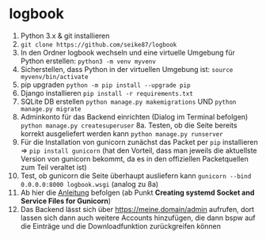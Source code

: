 # logbook

1. Python 3.x & git installieren
2. `git clone https://github.com/seike87/logbook`
3. In den Ordner logbook wechseln und eine virtuelle Umgebung für Python erstellen: `python3 -m venv myvenv`
4. Sicherstellen, dass Python in der virtuellen Umgebung ist: `source myvenv/bin/activate`
5. pip upgraden `python -m pip install --upgrade pip`
6. Django installieren `pip install -r requirements.txt`
7. SQLite DB erstellen `python manage.py makemigrations` UND `python manage.py migrate`
8. Adminkonto für das Backend einrichten (Dialog im Terminal befolgen) `python manage.py createsuperuser`
8a. Testen, ob die Seite bereits korrekt ausgeliefert werden kann `python manage.py runserver` 
9. Für die Installation von gunicorn zunächst das Packet per `pip` installieren => `pip install gunicorn` (hat den Vorteil, dass man jeweils die aktuellste Version von gunicorn bekommt, da es in den offiziellen Packetquellen zum Teil veraltet ist)
10. Test, ob gunicorn die Seite überhaupt ausliefern kann `gunicorn --bind 0.0.0.0:8000 logbook.wsgi` (analog zu 8a)
11. Ab hier die [Anleitung](https://www.digitalocean.com/community/tutorials/how-to-set-up-django-with-postgres-nginx-and-gunicorn-on-ubuntu-18-04) befolgen (ab Punkt **Creating systemd Socket and Service Files for Gunicorn**)
12. Das Backend lässt sich über https://meine.domain/admin aufrufen, dort lassen sich dann auch weitere Accounts hinzufügen, die dann bspw auf die Einträge und die Downloadfunktion zurückgreifen können
